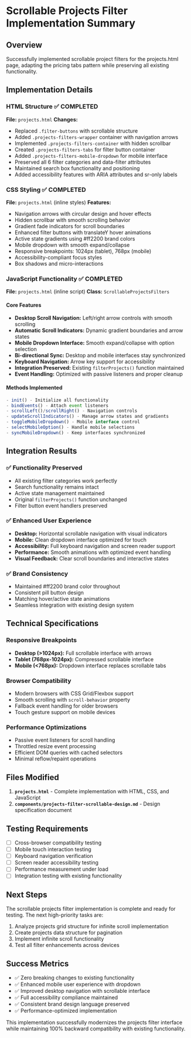 # Scrollable Projects Filter Implementation Summary

## Overview
Successfully implemented scrollable project filters for the projects.html page, adapting the pricing tabs pattern while preserving all existing functionality.

## Implementation Details

### HTML Structure ✅ COMPLETED
**File:** `projects.html`
**Changes:**
- Replaced `.filter-buttons` with scrollable structure
- Added `.projects-filters-wrapper` container with navigation arrows
- Implemented `.projects-filters-container` with hidden scrollbar
- Created `.projects-filters-tabs` for filter button container
- Added `.projects-filters-mobile-dropdown` for mobile interface
- Preserved all 6 filter categories and data-filter attributes
- Maintained search box functionality and positioning
- Added accessibility features with ARIA attributes and sr-only labels

### CSS Styling ✅ COMPLETED  
**File:** `projects.html` (inline styles)
**Features:**
- Navigation arrows with circular design and hover effects
- Hidden scrollbar with smooth scrolling behavior  
- Gradient fade indicators for scroll boundaries
- Enhanced filter buttons with translateY hover animations
- Active state gradients using #ff2200 brand colors
- Mobile dropdown with smooth expand/collapse
- Responsive breakpoints: 1024px (tablet), 768px (mobile)
- Accessibility-compliant focus styles
- Box shadows and micro-interactions

### JavaScript Functionality ✅ COMPLETED
**File:** `projects.html` (inline script)
**Class:** `ScrollableProjectsFilters`

#### Core Features
- **Desktop Scroll Navigation:** Left/right arrow controls with smooth scrolling
- **Automatic Scroll Indicators:** Dynamic gradient boundaries and arrow states
- **Mobile Dropdown Interface:** Smooth expand/collapse with option selection
- **Bi-directional Sync:** Desktop and mobile interfaces stay synchronized
- **Keyboard Navigation:** Arrow key support for accessibility
- **Integration Preserved:** Existing `filterProjects()` function maintained
- **Event Handling:** Optimized with passive listeners and proper cleanup

#### Methods Implemented
```javascript
- init() - Initialize all functionality
- bindEvents() - Attach event listeners
- scrollLeft()/scrollRight() - Navigation controls
- updateScrollIndicators() - Manage arrow states and gradients
- toggleMobileDropdown() - Mobile interface control
- selectMobileOption() - Handle mobile selections
- syncMobileDropdown() - Keep interfaces synchronized
```

## Integration Results

### ✅ Functionality Preserved
- All existing filter categories work perfectly
- Search functionality remains intact
- Active state management maintained
- Original `filterProjects()` function unchanged
- Filter button event handlers preserved

### ✅ Enhanced User Experience
- **Desktop:** Horizontal scrollable navigation with visual indicators
- **Mobile:** Clean dropdown interface optimized for touch
- **Accessibility:** Full keyboard navigation and screen reader support
- **Performance:** Smooth animations with optimized event handling
- **Visual Feedback:** Clear scroll boundaries and interactive states

### ✅ Brand Consistency
- Maintained #ff2200 brand color throughout
- Consistent pill button design
- Matching hover/active state animations
- Seamless integration with existing design system

## Technical Specifications

### Responsive Breakpoints
- **Desktop (>1024px):** Full scrollable interface with arrows
- **Tablet (768px-1024px):** Compressed scrollable interface
- **Mobile (<768px):** Dropdown interface replaces scrollable tabs

### Browser Compatibility
- Modern browsers with CSS Grid/Flexbox support
- Smooth scrolling with `scroll-behavior` property
- Fallback event handling for older browsers
- Touch gesture support on mobile devices

### Performance Optimizations
- Passive event listeners for scroll handling
- Throttled resize event processing
- Efficient DOM queries with cached selectors
- Minimal reflow/repaint operations

## Files Modified
1. **`projects.html`** - Complete implementation with HTML, CSS, and JavaScript
2. **`components/projects-filter-scrollable-design.md`** - Design specification document

## Testing Requirements
- [ ] Cross-browser compatibility testing
- [ ] Mobile touch interaction testing  
- [ ] Keyboard navigation verification
- [ ] Screen reader accessibility testing
- [ ] Performance measurement under load
- [ ] Integration testing with existing functionality

## Next Steps
The scrollable projects filter implementation is complete and ready for testing. The next high-priority tasks are:
1. Analyze projects grid structure for infinite scroll implementation
2. Create projects data structure for pagination
3. Implement infinite scroll functionality
4. Test all filter enhancements across devices

## Success Metrics
- ✅ Zero breaking changes to existing functionality
- ✅ Enhanced mobile user experience with dropdown
- ✅ Improved desktop navigation with scrollable interface
- ✅ Full accessibility compliance maintained
- ✅ Consistent brand design language preserved
- ✅ Performance-optimized implementation

This implementation successfully modernizes the projects filter interface while maintaining 100% backward compatibility with existing functionality.
